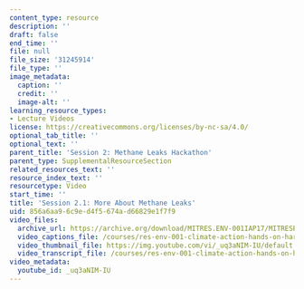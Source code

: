```yaml
---
content_type: resource
description: ''
draft: false
end_time: ''
file: null
file_size: '31245914'
file_type: ''
image_metadata:
  caption: ''
  credit: ''
  image-alt: ''
learning_resource_types:
- Lecture Videos
license: https://creativecommons.org/licenses/by-nc-sa/4.0/
optional_tab_title: ''
optional_text: ''
parent_title: 'Session 2: Methane Leaks Hackathon'
parent_type: SupplementalResourceSection
related_resources_text: ''
resource_index_text: ''
resourcetype: Video
start_time: ''
title: 'Session 2.1: More About Methane Leaks'
uid: 856a6aa9-6c9e-d4f5-674a-d66829e1f7f9
video_files:
  archive_url: https://archive.org/download/MITRES.ENV-001IAP17/MITRESENV_001IAP17_2-1_More_About_Leaks_300k.mp4
  video_captions_file: /courses/res-env-001-climate-action-hands-on-harnessing-science-with-communities-to-cut-carbon-january-iap-2017/07bfda01e5205ee887b907afdd23e64a_uq3aNIM-IU.vtt
  video_thumbnail_file: https://img.youtube.com/vi/_uq3aNIM-IU/default.jpg
  video_transcript_file: /courses/res-env-001-climate-action-hands-on-harnessing-science-with-communities-to-cut-carbon-january-iap-2017/b1c78531e6779c23352eed47b657ebc2_uq3aNIM-IU.pdf
video_metadata:
  youtube_id: _uq3aNIM-IU
---
```

